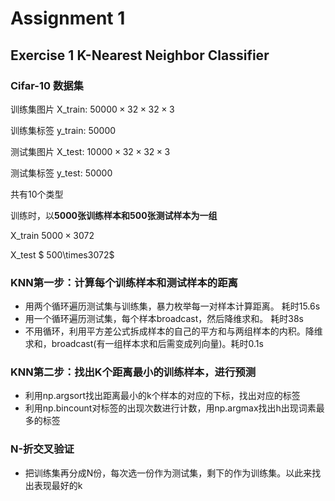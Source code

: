 # Assignment 1



## Exercise 1 K-Nearest Neighbor Classifier

### Cifar-10 数据集

训练集图片 X_train: $50000\times32\times32\times3$

训练集标签 y_train: $50000$

测试集图片 X_test: $10000\times32\times32\times3$

测试集标签 y_test: $50000$

共有10个类型


训练时，以**5000张训练样本和500张测试样本为一组**

X_train $5000\times3072$

X_test  $ 500\times3072$


### KNN第一步：计算每个训练样本和测试样本的距离

* 用两个循环遍历测试集与训练集，暴力枚举每一对样本计算距离。 耗时15.6s
* 用一个循环遍历测试集，每个样本broadcast，然后降维求和。 耗时38s
* 不用循环，利用平方差公式拆成样本的自己的平方和与两组样本的内积。降维求和，broadcast(有一组样本求和后需变成列向量)。耗时0.1s

### KNN第二步：找出K个距离最小的训练样本，进行预测

* 利用np.argsort找出距离最小的k个样本的对应的下标，找出对应的标签
* 利用np.bincount对标签的出现次数进行计数，用np.argmax找出h出现词素最多的标签

### N-折交叉验证

* 把训练集再分成N份，每次选一份作为测试集，剩下的作为训练集。以此来找出表现最好的k
